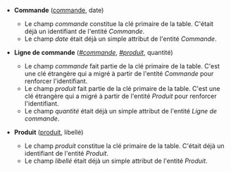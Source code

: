 <!-- Generated by Mocodo 4.0.0 -->

- **Commande** (<ins>commande</ins>, date)
  - Le champ _commande_ constitue la clé primaire de la table. C'était déjà un identifiant de l'entité _Commande_.
  - Le champ _date_ était déjà un simple attribut de l'entité _Commande_.

- **Ligne de commande** (<ins>_#commande_</ins>, <ins>_#produit_</ins>, quantité)
  - Le champ _commande_ fait partie de la clé primaire de la table. C'est une clé étrangère qui a migré à partir de l'entité _Commande_ pour renforcer l'identifiant.
  - Le champ _produit_ fait partie de la clé primaire de la table. C'est une clé étrangère qui a migré à partir de l'entité _Produit_ pour renforcer l'identifiant.
  - Le champ _quantité_ était déjà un simple attribut de l'entité _Ligne de commande_.

- **Produit** (<ins>produit</ins>, libellé)
  - Le champ _produit_ constitue la clé primaire de la table. C'était déjà un identifiant de l'entité _Produit_.
  - Le champ _libellé_ était déjà un simple attribut de l'entité _Produit_.
